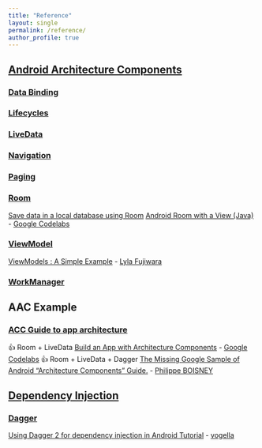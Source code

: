 ```yaml
---
title: "Reference"
layout: single
permalink: /reference/
author_profile: true
---
```


## [Android Architecture Components](https://developer.android.com/topic/libraries/architecture/)

### [Data Binding](https://developer.android.com/topic/libraries/data-binding/)
### [Lifecycles](https://developer.android.com/topic/libraries/architect) 
### [LiveData](https://developer.android.com/topic/libraries/architecture/livedata) 
### [Navigation](https://developer.android.com/topic/libraries/architecture/navigation.html)
### [Paging](https://developer.android.com/topic/libraries/architecture/paging/)
### [Room](https://developer.android.com/topic/libraries/architecture/room)
[Save data in a local database using Room](https://developer.android.com/training/data-storage/room)
[Android Room with a View (Java)](https://codelabs.developers.google.com/codelabs/android-room-with-a-view/#0) - [Google Codelabs](https://codelabs.developers.google.com/)

### [ViewModel](https://developer.android.com/topic/libraries/architecture/viewmodel)
[ViewModels : A Simple Example](https://medium.com/androiddevelopers/viewmodels-a-simple-example-ed5ac416317e) - [Lyla Fujiwara](https://medium.com/@lylalyla)

### [WorkManager](https://developer.android.com/topic/libraries/architecture/workmanager)

## AAC Example
### [ACC Guide to app architecture](https://developer.android.com/jetpack/docs/guide)
:thumbsup: Room + LiveData [Build an App with Architecture Components](https://codelabs.developers.google.com/codelabs/build-app-with-arch-components/index.html?index=..%2F..index#0) - [Google Codelabs](https://codelabs.developers.google.com/)
:thumbsup: Room + LiveData + Dagger [The Missing Google Sample of Android “Architecture Components” Guide.](https://proandroiddev.com/the-missing-google-sample-of-android-architecture-components-guide-c7d6e7306b8f) - [Philippe BOISNEY](https://proandroiddev.com/@Phil_Boisney)

## [Dependency Injection](https://en.wikipedia.org/wiki/Dependency_injection)
### [Dagger](https://google.github.io/dagger/)
[Using Dagger 2 for dependency injection in Android Tutorial](https://www.vogella.com/tutorials/Dagger/article.html) - [vogella](https://www.vogella.com/)
  